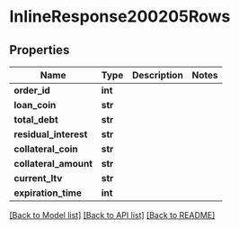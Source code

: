 # InlineResponse200205Rows

## Properties
Name | Type | Description | Notes
------------ | ------------- | ------------- | -------------
**order_id** | **int** |  | 
**loan_coin** | **str** |  | 
**total_debt** | **str** |  | 
**residual_interest** | **str** |  | 
**collateral_coin** | **str** |  | 
**collateral_amount** | **str** |  | 
**current_ltv** | **str** |  | 
**expiration_time** | **int** |  | 

[[Back to Model list]](../README.md#documentation-for-models) [[Back to API list]](../README.md#documentation-for-api-endpoints) [[Back to README]](../README.md)

